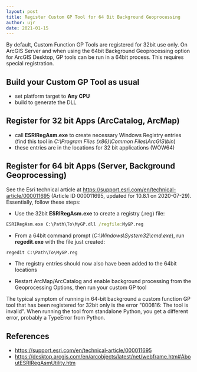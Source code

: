 ```yaml
---
layout: post
title: Register Custom GP Tool for 64 Bit Background Geoprocessing
author: ujr
date: 2021-01-15
---
```


By default, Custom Function GP Tools are registered for 32bit use only.
On ArcGIS Server and when using the 64bit Background Geoprocessing
option for ArcGIS Desktop, GP tools can be run in a 64bit process.
This requires special registration.

## Build your Custom GP Tool as usual

- set platform target to **Any CPU**
- build to generate the DLL

## Register for 32 bit Apps (ArcCatalog, ArcMap)

- call **ESRIRegAsm.exe** to create necessary Windows Registry entries  
  (find this tool in *C:\Program Files (x86)\Common Files\ArcGIS\bin*)
- these entries are in the locations for 32 bit applications (WOW64)

## Register for 64 bit Apps (Server, Background Geoprocessing)

See the Esri technical article at
<https://support.esri.com/en/technical-article/000011695>
(Article ID 000011695, updated for 10.8.1 on 2020-07-29).
Essentially, follow these steps:

- Use the 32bit **ESRIRegAsm.exe** to create a registry (.reg) file:

```cmd
ESRIRegAsm.exe C:\Path\To\MyGP.dll /regfile:MyGP.reg
```

- From a 64bit command prompt (*C:\Windows\System32\cmd.exe*),
  run **regedit.exe** with the file just created:

```cmd
regedit C:\Path\To\MyGP.reg
```

- The registry entries should now also have been added to the 64bit locations

- Restart ArcMap/ArcCatalog and enable background processing
  from the Geoprocessing Options, then run your custom GP tool

The typical symptom of running in 64-bit background a custom function
GP tool that has been registered for 32bit only is the error
"000816: The tool is invalid". When running the tool from standalone
Python, you get a different error, probably a TypeError from Python.

## References

- <https://support.esri.com/en/technical-article/000011695>
- <https://desktop.arcgis.com/en/arcobjects/latest/net/webframe.htm#AboutESRIRegAsmUtility.htm>
